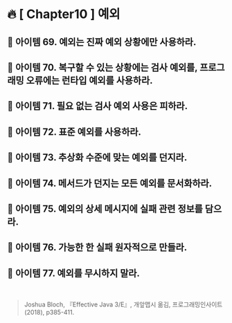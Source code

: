 # 🔥 [ Chapter10 ] 예외

## 🎯  아이템 69. 예외는 진짜 예외 상황에만 사용하라.
## 🎯  아이템 70. 복구할 수 있는 상황에는 검사 예외를, 프로그래밍 오류에는 런타입 예외를 사용하라.
## 🎯  아이템 71. 필요 없는 검사 예외 사용은 피하라.
## 🎯  아이템 72. 표준 예외를 사용하라.
## 🎯  아이템 73. 추상화 수준에 맞는 예외를 던지라.
## 🎯  아이템 74. 메서드가 던지는 모든 예외를 문서화하라.
## 🎯  아이템 75. 예외의 상세 메시지에 실패 관련 정보를 담으라.
## 🎯  아이템 76. 가능한 한 실패 원자적으로 만들라.
## 🎯  아이템 77. 예외를 무시하지 말라.

<br>

> Joshua Bloch, 『Effective Java 3/E』, 개앞맵시 옮김, 프로그래밍인사이트(2018), p385-411.